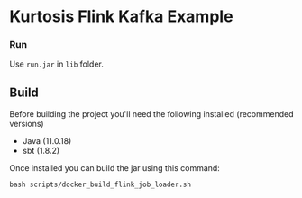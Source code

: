 # Kurtosis Flink Kafka Example

### Run

Use `run.jar` in `lib` folder.

## Build

Before building the project you'll need the following installed (recommended versions)

* Java (11.0.18)
* sbt (1.8.2)

Once installed you can build the jar using this command:

```shell
bash scripts/docker_build_flink_job_loader.sh
```
